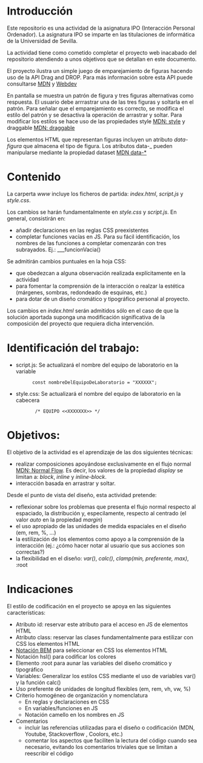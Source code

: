 # Introducción

Este repositorio es una actividad de la asignatura IPO (Interacción Personal Ordenador). La asignatura IPO se imparte en las titulaciones de informática de la Universidad de Sevilla.

La actividad tiene como cometido completar el proyecto web inacabado del repositorio atendiendo a unos objetivos que se detallan en este documento.

El proyecto ilustra un simple juego de emparejamiento de figuras hacendo uso de la API Drag and DROP.
Para más información sobre esta API puede consultarse [MDN](https://developer.mozilla.org/en-US/docs/Web/API/HTML_Drag_and_Drop_API) y [Webdev](https://web.dev/drag-and-drop/)

En pantalla se muestra un patrón de figura y tres figuras alternativas como respuesta.
El usuario debe arrrastrar una de las tres figuras y soltarla en el patrón.
Para señalar que el emparejamiento es correcto, se modifica el estilo del patrón y se
desactiva la operación de arrastrar y soltar. Para modificar los estilos se hace uso de las propiedades style [MDN: style](https://developer.mozilla.org/en-US/docs/Web/API/HTMLElement/style) y draggable [MDN: draggable](https://developer.mozilla.org/en-US/docs/Web/HTML/Global_attributes/draggable)

Los elementos HTML que representan figuras incluyen un atributo _data-figura_
que almacena el tipo de figura. Los atributos data-\_ pueden manipularse mediante la propiedad dataset
[MDN data-\*](https://developer.mozilla.org/en-US/docs/Web/HTML/Global_attributes/data-*)

# Contenido

La carperta _www_ incluye los ficheros de partida: _index.html_, _script.js_ y _style.css_.

Los cambios se harán fundamentalmente en _style.css_ y _script.js_. En general, consistirán en:

- añadir declaraciones en las reglas CSS preexistentes
- completar funciones vacías en JS. Para su fácil identificación, los nombres de las funciones a completar comenzarán con tres subrayados. Ej.: \_\_\_funcionVacia()

Se admitirán cambios puntuales en la hoja CSS:

- que obedezcan a alguna observación realizada explícitamente en la actividad
- para fomentar la comprensión de la interacción o realzar la estética (márgenes, sombras, redondeado de esquinas, etc.)
- para dotar de un diseño cromático y tipográfico personal al proyecto.

Los cambios en _index.html_ serán admitidos sólo en el caso de que la solución aportada suponga una modificación significativa de la composición del proyecto que requiera dicha intervención.

# Identificación del trabajo:

- script.js: Se actualizará el nombre del equipo de laboratorio en la variable

            const nombreDelEquipoDeLaboratorio = "XXXXXX";

- style.css: Se actualizará el nombre del equipo de laboratorio en la cabecera

             /* EQUIPO <<XXXXXXX>> */

# Objetivos:

El objetivo de la actividad es el aprendizaje de las dos siguientes técnicas:

- realizar composiciones apoyándose exclusivamente en el flujo normal [MDN: Normal Flow](https://developer.mozilla.org/en-US/docs/Learn/CSS/CSS_layout/Normal_Flow). Es decir, los valores de la propiedad _display_ se limitan a: _block_, _inline_ y _inline-block_. 
- interacción basada en arrastrar y soltar.

Desde el punto de vista del diseño, esta actividad pretende:

- reflexionar sobre los problemas que presenta el flujo normal respecto al espaciado, la distribución y, especilamente, respecto al centrado (el valor _auto_ en la propiedad _margin_)
- el uso apropiado de las unidades de medida espaciales en el diseño (em, rem, %, ...)
- la estilización de los elementos como apoyo a la comprensión de la interacción (ej.: ¿cómo hacer notar al usuario que sus acciones son correctas?)
- la flexibilidad en el diseño: _var()_, _calc()_, _clamp(min, preferente, max)_, :root

# Indicaciones

El estilo de codificación en el proyecto se apoya en las siguientes características:

- Atributo id: reservar este atributo para el acceso en JS de elementos HTML
- Atributo class: reservar las clases fundamentalmente para estilizar con CSS los elementos HTML
- [Notación BEM](https://getbem.com/) para seleccionar en CSS los elementos HTML
- Notación hsl() para codificar los colores
- Elemento :root para aunar las variables del diseño cromático y tipográfico
- Variables: Generalizar los estilos CSS mediante el uso de variables var() y la función calc()
- Uso preferente de unidades de longitud flexibles (em, rem, vh, vw, %)
- Criterio homogéneo de organización y nomenclatura
  - En reglas y declaraciones en CSS
  - En variables/funciones en JS
  - Notación camello en los nombres en JS
- Comentarios
  - incluir las referencias utilizadas para el diseño o codificación (MDN, Youtube, Stackoverflow , Coolors, etc.)
  - comentar los aspectos que faciliten la lectura del código cuando sea necesario, evitando los comentarios triviales que se limitan a reescribir el código
